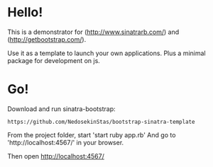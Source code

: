 Hello!
====

This is a demonstrator for (http://www.sinatrarb.com/) and (http://getbootstrap.com/).

Use it as a template to launch your own applications. Plus a minimal package for development on js.

Go!
===

Download and run sinatra-bootstrap:

    https://github.com/NedosekinStas/bootstrap-sinatra-template

    
From the project folder, start 'start ruby ​​app.rb' And go to 'http://localhost:4567/' in your browser.

Then open [http://localhost:4567/](http://localhost:4567/)